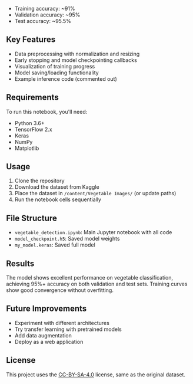 - Training accuracy: ~91%
- Validation accuracy: ~95% 
- Test accuracy: ~95.5%

## Key Features

- Data preprocessing with normalization and resizing
- Early stopping and model checkpointing callbacks
- Visualization of training progress
- Model saving/loading functionality
- Example inference code (commented out)

## Requirements

To run this notebook, you'll need:
- Python 3.6+
- TensorFlow 2.x
- Keras
- NumPy
- Matplotlib

## Usage

1. Clone the repository
2. Download the dataset from Kaggle
3. Place the dataset in `/content/Vegetable Images/` (or update paths)
4. Run the notebook cells sequentially

## File Structure

- `vegetable_detection.ipynb`: Main Jupyter notebook with all code
- `model_checkpoint.h5`: Saved model weights
- `my_model.keras`: Saved full model

## Results

The model shows excellent performance on vegetable classification, achieving 95%+ accuracy on both validation and test sets. Training curves show good convergence without overfitting.

## Future Improvements

- Experiment with different architectures
- Try transfer learning with pretrained models
- Add data augmentation
- Deploy as a web application

## License

This project uses the [CC-BY-SA-4.0](https://creativecommons.org/licenses/by-sa/4.0/) license, same as the original dataset.

